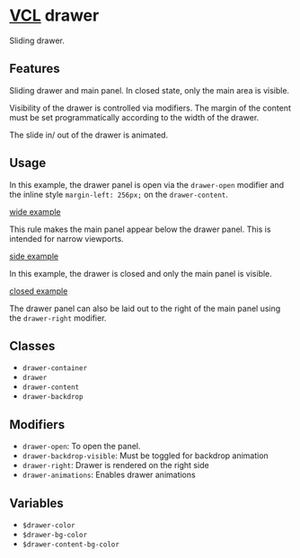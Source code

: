 # [VCL](https://vcl.github.io/vcl/) drawer

Sliding drawer.

## Features

Sliding drawer and main panel. In closed state, only the main area is visible.

Visibility of the drawer is controlled via modifiers. The margin of the content must be set programmatically
according to the width of the drawer.

The slide in/ out of the drawer is animated.

## Usage

In this example, the drawer panel is open via the `drawer-open` modifier
and the inline style `margin-left: 256px;` on the `drawer-content`.

[wide example](/demo/example-side.html)

This rule makes the main panel appear below the drawer panel.
This is intended for narrow viewports.

[side example](/demo/example-over.html)

In this example, the drawer is closed and only the main panel is visible.

[closed example](/demo/example-closed.html)

The drawer panel can also be laid out to the right of the main panel
using the `drawer-right` modifier.

## Classes

- `drawer-container`
- `drawer`
- `drawer-content`
- `drawer-backdrop`

## Modifiers

- `drawer-open`: To open the panel.
- `drawer-backdrop-visible`: Must be toggled for backdrop animation
- `drawer-right`: Drawer is rendered on the right side
- `drawer-animations`: Enables drawer animations

## Variables

- `$drawer-color`
- `$drawer-bg-color`
- `$drawer-content-bg-color`

